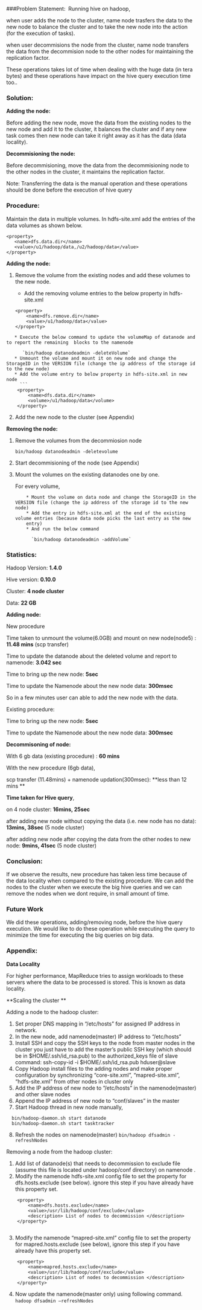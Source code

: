 ###﻿Problem Statement:
﻿
Running hive on hadoop,

   when user adds the node to the cluster, name node trasfers the data to the new node to balance the cluster and to take the new node into the action (for the execution of tasks). 
   
  when user decommisions the node from the cluster, name node transfers the data from the decommision node to the other nodes for maintaining the replication factor.
  
 These operations takes lot of time when dealing with the huge data (in tera bytes) and these operations have impact on the hive query execution time too..

### Solution:

**Adding the node:**

 Before adding the new node, move the data from the existing nodes to the new node and add it to the cluster, it balances the cluster and if any new task comes then new node can take it right away as it has the data (data locality).
 
**Decommisioning the node:**

 Before decommisioning, move the data from the decommisioning node to the other nodes in the cluster, it maintains the replication factor.

Note: Transferring the data is the manual operation and these operations should be done before the execution of hive query

### Procedure:

Maintain the data in multiple volumes. In hdfs-site.xml add the entries of the data volumes as shown below.

```
<property>
   <name>dfs.data.dir</name> 
   <value>/u1/hadoop/data,/u2/hadoop/data</value> 
</property>

```

**Adding the node:**

1. Remove the volume from the existing nodes and add these volumes to the new node.
	* Add the removing volume entries to the below property in hdfs-site.xml 
	
	```
	<property>
     	<name>dfs.remove.dir</name>
     	<value>/u1/hadoop/data</value>
	</property>
```
   * Execute the below command to update the volumeMap of datanode and to report the remaining  blocks to the namenode
   
	  `bin/hadoop datanodeadmin -deleteVolume`
   * Unmount the volume and mount it on new node and change the StorageID in the VERSION file (change the ip address of the storage id to the new node)
   * Add the volume entry to below property in hdfs-site.xml in new node
     ```
	<property>
        <name>dfs.data.dir</name>
        <volume>/u1/hadoop/data</volume>
    </property>
  ```
2. Add the new node to the cluster (see Appendix)

**Removing the node:**

1. Remove the volumes from the decommiosion node 

   `bin/hadoop datanodeadmin -deletevolume`
   
2. Start decommisioning of the node (see Appendix)
3. Mount the volumes on the existing datanodes one by one.

	For every volume,

           * Mount the volume on data node and change the StorageID in the VERSION file (change the ip address of the storage id to the new node)
           * Add the entry in hdfs-site.xml at the end of the existing volume entries (because data node picks the last entry as the new
           entry)
           * And run the below command
           
             `bin/hadoop datanodeadmin -addVolume`

### Statistics:
Hadoop Version: **1.4.0**

Hive version: **0.10.0**

Cluster: **4 node cluster**

Data: **22 GB**

**Adding node:**

New procedure

Time taken to unmount the volume(6.0GB) and mount on new node(node5) : **11.48 mins** (scp transfer)

Time to update the datanode about the deleted volume and report to namenode:  **3.042 sec**

Time to bring up the new node:  **5sec**

Time to update the Namenode about the new node data:  **300msec**

So in a few minutes user can able to add the new node with the data.

Existing procedure:

Time to bring up the new node:  **5sec**

Time to update the Namenode about the new node data:  **300msec**

**Decommisoning of node:**

With 6 gb data (existing procedure) :  **60 mins**

With the new procedure (6gb data), 

scp transfer (11.48mins) + namenode updation(300msec): **less than 12 mins **

**Time taken for Hive query**,

 on 4 node cluster: **16mins, 25sec**
 
after adding new node without copying the data (i.e. new node has no data): **13mins, 38sec**  (5 node cluster)

after adding new node after copying the data from the other nodes to new node: **9mins, 41sec** (5 node cluster)


### Conclusion:
If we observe the results, new procedure has taken less time because of the data locality when compared to the existing procedure. We can add the nodes to the cluster when we execute the big hive queries and we can remove the nodes when we dont require, in small amount of time.


### Future Work
We did these operations, adding/removing node,  before the hive query execution. We would like to do these operation while executing the query to minimize the time for executing the big queries on big data.
    



### Appendix:
**Data Locality**

 For higher performance, MapReduce tries to assign workloads to these servers where the data to be processed is stored. This is known as data locality.
 
**Scaling the cluster **

Adding a node to the hadoop cluster:

1. Set proper DNS mapping in “/etc/hosts” for assigned IP address in network. 
2. In the new node, add namenode(master) IP address to “/etc/hosts” 
3. Install SSH and copy the SSH keys to the node from master nodes in the cluster 
	you just have to add the master’s public SSH key (which should be in $HOME/.ssh/id\_rsa.pub) to the authorized\_keys file of slave 
   command: ssh-copy-id -i $HOME/.ssh/id_rsa.pub hduser@slave 
4. Copy Hadoop install files to the adding nodes and make proper configuration by synchronizing “core-site.xml”, “mapred-site.xml”, “hdfs-site.xml” from other nodes in cluster only 
5. Add the IP address of new node to “/etc/hosts” in the namenode(master) and other slave nodes 
6. Append the IP address of new node to “conf/slaves” in the master 
7. Start Hadoop thread in new node manually, 

```
  bin/hadoop-daemon.sh start datanode 
  bin/hadoop-daemon.sh start tasktracker
  ```
8.  Refresh the nodes on namenode(master) 
  `bin/hadoop dfsadmin -refreshNodes `
  
Removing a node from the hadoop cluster:

1. Add list of datanode(s) that needs to decommission to exclude file (assume this file is located under hadoop/conf directory) on namenode . 
2. Modify the namenode hdfs-site.xml config file to set the property for dfs.hosts.exclude (see below). ignore this step if you have already have this property set. 
```
	<property> 
   		<name>dfs.hosts.exclude</name> 
   		<value>/usr/lib/hadoop/conf/exclude</value> 
   		<description> List of nodes to decommission </description> 
	</property> 
	
```
3. Modify the namenode “mapred-site.xml” config file to set the property for mapred.hosts.exclude (see below), ignore this step if you have already have this property set. 
```
	<property> 
   		<name>mapred.hosts.exclude</name> 
   		<value>/usr/lib/hadoop/conf/exclude</value> 
   		<description> List of nodes to decommission </description> 
	</property>
```
4. Now update the namenode(master only) using following command. 
   `hadoop dfsadmin –refreshNodes `

